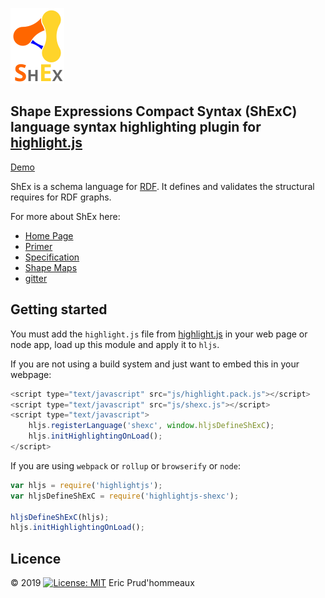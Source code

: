 ![logo](ShEx-Logo.svg)

## Shape Expressions Compact Syntax (ShExC) language syntax highlighting plugin for [highlight.js](https://highlightjs.org/)

[Demo](https://highlightjs.github.io/highlightjs-shexc/)

ShEx is a schema language for [RDF](https://en.wikipedia.org/wiki/Resource_Description_Framework). It defines and validates the structural requires for RDF graphs.

For more about ShEx here:

* [Home Page](http://shex.io/)
* [Primer](http://shex.io/primer/)
* [Specification](http://shex.io/spec/)
* [Shape Maps](http://shex.io/shape-map/)
* [gitter](https://gitter.im/shapeExpressions/Lobby)


## Getting started

You must add the `highlight.js` file from [highlight.js](https://github.com/highlightjs/highlight.js) in your web page or node app, load up this module and apply it to `hljs`.

If you are not using a build system and just want to embed this in your webpage:

```javascript
<script type="text/javascript" src="js/highlight.pack.js"></script>
<script type="text/javascript" src="js/shexc.js"></script>
<script type="text/javascript">
    hljs.registerLanguage('shexc', window.hljsDefineShExC);
    hljs.initHighlightingOnLoad();
</script>
```

If you are using `webpack` or `rollup` or `browserify` or `node`:

```javascript
var hljs = require('highlightjs');
var hljsDefineShExC = require('highlightjs-shexc');

hljsDefineShExC(hljs);
hljs.initHighlightingOnLoad();
```

## Licence

© 2019 [![License: MIT](https://img.shields.io/badge/License-MIT-yellow.svg)](https://opensource.org/licenses/MIT) Eric Prud'hommeaux
